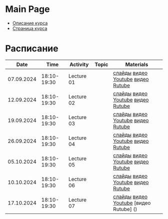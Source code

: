 # Main Page

* [Описание курса](Course&SNA-2024-Fall.md)
* [Страница курса](https://karpovilia.github.io/SNA/readme/)

# Расписание
|Date|Time|Activity|Topic|Materials|
|----|----|--------|-----|---------|
| 07.09.2024 | 18:10-19:30 | Lecture 01 | |  [слайды](https://slides.com/karpovilia/introduction) [видео Youtube](https://youtu.be/PZeHsFrATo8) [видео Rutube](https://rutube.ru/video/private/7c1cdb00de6c62fc50e1205c0143bac4/?p=KYd9fClbynnlCL9sRFg0dg)|
| 12.09.2024 | 18:10-19:30 | Lecture 02 | |  [слайды](https://slides.com/karpovilia/introduction-d511e1) [видео Youtube](https://youtu.be/uOmvLCyG77A) [видео Rutube](https://rutube.ru/video/private/3ca8f07e3ed6fc799fa9b281189d5677/?p=UsOXK7spHR5_1U3wVtuIvg)|
| 19.09.2024 | 18:10-19:30 | Lecture 03 | |  [слайды](https://slides.com/karpovilia/2-01-node-centralities) [видео Youtube](https://youtu.be/00YB2xhhDU0) [видео Rutube](https://rutube.ru/video/private/ac2e10e589cc963f9a96f3a2eb2b0397/?p=L3xmaM6ubr-f8BYOe-1mKA)|
| 26.09.2024 | 18:10-19:30 | Lecture 04 | |  [слайды](https://slides.com/karpovilia/deck) [видео Youtube](https://youtu.be/-rSOjAN3S-E) [видео Rutube](https://rutube.ru/video/private/2df4003221a7875886091b030e7fc09e/?p=iXSzCGbaUfscVDSqdnx9cg)|
| 05.10.2024 | 18:10-19:30 | Lecture 05 | |  [слайды](https://slides.com/karpovilia/deck-f36787) [видео Youtube](https://youtu.be/_AqKW-Uh1lQ) [видео Rutube](https://rutube.ru/video/private/f18c78b7253b715f3fd8b5d829401032/?p=U91XRh4IhLwLbzIK6Q_U0g)|
| 10.10.2024 | 18:10-19:30 | Lecture 06 | |  [слайды](https://slides.com/karpovilia/deck-feec5b) [видео Youtube](https://youtu.be/PZeHsFrATo8) [видео Rutube](https://rutube.ru/video/private/f43db83b07306619550570f29aa0107e/?p=VrdxB6pICKdX3ncYeiFSmg)|
| 17.10.2024 | 18:10-19:30 | Lecture 07 | |  [слайды]() [видео Youtube]() [видео Rutube] ()|

